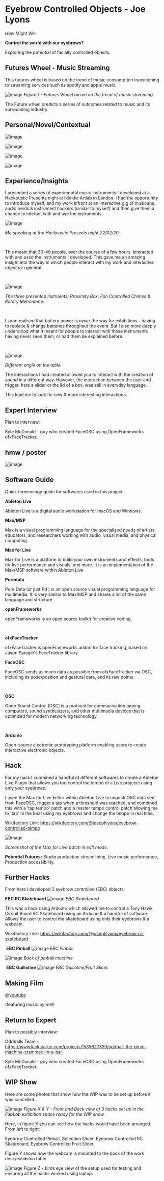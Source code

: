 ﻿# Eyebrow Controlled Objects - Joe Lyons

_How Might We:_

**Control the world with our eyebrows?**



Exploring the potential of facially controlled objects.



## Futures Wheel - Music Streaming

This futures wheel is based on the trend of music consumption transitioning to streaming services such as spotify and apple music.
​

![image](https://github.com/josephlyons/eyebrow-control/blob/master/images/Futures%20Wheel%20-%20Streaming%20-%20Further%20Futures.jpg?raw=true)
_Figure 1 - Futures Wheel based on the trend of music streaming_


The Future wheel predicts a series of outcomes related to music and its surrounding industry.

## Personal/Novel/Contextual

![image](https://github.com/josephlyons/eyebrow-control/blob/master/images/Novel%20Personal%20Contextual.jpg?raw=true)

![image](https://github.com/josephlyons/eyebrow-control/blob/master/images/PNC%20-%201PERSONAL.JPG?raw=true)

![image](https://github.com/josephlyons/eyebrow-control/blob/master/images/PNC%20-%202NOVEL.JPG?raw=true)

![image](https://github.com/josephlyons/eyebrow-control/blob/master/images/PNC%20-%203CONTEXTUAL.JPG?raw=true)

## Experience/Insights

I presented a series of experimental music instruments I developed at a Hackoustic Presents night at Iklektic Artlab in London. I had the opportunity to introduce myself, and my work infront at an interactive gig of musicans, audio nerds & instrument hackers \(similar to myself\) and then give them a chance to interact with and use the instruments.


![image](https://github.com/josephlyons/eyebrow-control/blob/master/images/me-at-hackoustic.jpg?raw=true)

_Me speaking at the Hackoustic Presents night 22/02/20._

​

This meant that 30-40 people, over the course of a few hours, interacted with and used the instruments I developed. This gave me an amazing insight into the way in which people interact with my work and interactive objects in general.

​

![image](https://github.com/josephlyons/eyebrow-control/blob/master/images/IMG_4407.jpg?raw=true)

_The three presented instruents; Proximity Box, Fan Controlled Chimes & Rotary Metronome._

​

I soon realised that battery power is _never_ the way for exhibitions - having to replace & change batteries throughout the event. But I also more deeply understood what it meant for people to interact with these instruments having never seen them, or had them be explained before.

​

![image](https://github.com/josephlyons/eyebrow-control/blob/master/images/IMG_4405.jpg?raw=true)

_Different angle on the table._

The interactions I had created allowed you to interact with the creation of _sound_ in a different way. However, the interaction between the user and trigger, here a slider or the lid of a box, was still in everyday language.


This lead me to look for new & more interesting interactions.


## Expert Interview

Plan to interview:

Kyle McDonald - guy who created FaceOSC using OpenFrameworks ofxFaceTracker.

## hmw / poster

![image](https://github.com/josephlyons/eyebrow-control/blob/master/images/dual%20poster.jpg?raw=true)


## Software Guide

Quick terminology guide for softwares used in this project.


**Ableton Live**

Ableton Live is a digital audio workstation for macOS and Windows.


**Max/MSP**

Max is a visual programming language for the specialized needs of artists, educators, and researchers working with audio, visual media, and physical computing.

**Max for Live**

Max for Live is a platform to build your own instruments and effects, tools for live performance and visuals, and more. It is an implementation of the Max/MSP software within Ableton Live


**Puredata**

Pure Data \(or just Pd \) is an open source visual programming language for multimedia. It is very similar to Max/MSP and shares a lot of the same language and structure.


**openFrameworks**

openFrameworks is an open source toolkit for creative coding.

​

**ofxFaceTracker**

ofxFaceTracker is openFrameworks addon for face tracking, based on Jason Saragih's FaceTracker library.



**FaceOSC**

FaceOSC sends as much data as possible from ofxFaceTracker via OSC, including its pose/position and gestural data, and its raw points.

​

**OSC**

Open Sound Control \(OSC\) is a protocol for communication among computers, sound synthesizers, and other multimedia devices that is optimized for modern networking technology.

​

**Arduino**

Open-source electronic prototyping platform enabling users to create interactive electronic objects.


## Hack

For my hack I combined a handful of different softwares to create a Ableton Live Plugin that allows you too control the tempo of a Live projcect using only your eyebrows.

I used the Max for Live Editor within Ableton Live to unpack OSC data sent from FaceOSC, trigger a tap when a threshold was reached, and combined this with a 'tap tempo' patch and a master tempo control patch allowing me to 'tap' in the beat using my eyebrows and change the tempo in real time.


Wikifactory Link:
https://wikifactory.com/@josephlyons/eyebrow-controlled-tempo


![image](https://wikifactory.com/files/RmlsZTozMTQ3OTE=)

*Screenshot of the Max for Live patch in edit mode.*

**Potential Futures:**
Studio production streamlining, Live music performance, Production accessibility.

## Further Hacks

From here I developed 3 eyebrow controlled \(EBC\) objects:

**EBC RC Skateboard**
![image](https://github.com/josephlyons/eyebrow-control/blob/master/images/hack%20photos/skateboard.jpg?raw=true)
_EBC Skateboard_

This was a hack using Arduino which allowed me to control a Tony Hawk Circuit Board RC Skateboard using an Arduino & a handful of software. Allows the user to control the skateboard using only their eyebrows & a webcam.

Wikifactory Link: https://wikifactory.com/@josephlyons/eyebrow-rc-skateboard

​
**EBC Pinball**
![image](https://github.com/josephlyons/eyebrow-control/blob/master/images/hack%20photos/pinball%20top.jpg?raw=true)
_EBC Pinball_


![image](https://github.com/josephlyons/eyebrow-control/blob/master/images/hack%20photos/pinball%202%20combined.jpg?raw=true)
_Back of pinball machine_

​
**EBC Guillotine**
![image](https://github.com/josephlyons/eyebrow-control/blob/master/images/hack%20photos/silcer%20iso.jpg?raw=true)
_EBC Guillotine/Fruit Slicer._


## Making Film


@[youtube](https://youtube.com/embed/PaQ6n6Pq4DY)

\(featuring music by me!\)

## Return to Expert

Plan to possibly interview:

Oddballs Team - https://www.kickstarter.com/projects/1535627339/oddball-the-drum-machine-crammed-in-a-ball

Kyle McDonald - guy who created FaceOSC using OpenFrameworks ofxFaceTracker.

## WIP Show

Here are some photos that show how the WIP was to be set up before it was cancelled.


![image](https://github.com/josephlyons/eyebrow-control/blob/master/images/WIP%20joint%20image.jpg?raw=true)
_Figure X & Y - Front and Back view of 3 hacks set up in the FabLab exhibition space ready for the WIP show._


Here, in figure X you can see how the hacks would have been arranged. From left to right:

Eyebrow Controlled Pinball,
Selection Slider,
Eyebrow Controlled RC Skateboard,
Eyebrow Controlled Fruit Slicer.

Figure Y shows how the webcam is mounted to the back of the work desk/exhibiton table.

![image](https://github.com/josephlyons/eyebrow-control/blob/master/images/birdseye%20table%20setup.jpg?raw=true)
Figure Z - birds eye view of the setup used for testing and ensuring all the hacks worked using laptop.
